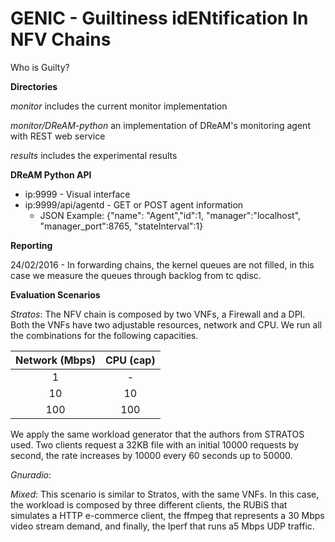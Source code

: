# GENIC - Guiltiness idENtification In NFV Chains 
Who is Guilty?

**Directories**

*monitor* includes the current monitor implementation 

*monitor/DReAM-python* an implementation of DReAM's monitoring agent with REST web service

*results* includes the experimental results

**DReAM Python API**

* ip:9999 - Visual interface
* ip:9999/api/agentd - GET or POST agent information
	* JSON Example: {"name": "Agent","id":1, "manager":"localhost", "manager_port":8765, "stateInterval":1}



 

**Reporting**

24/02/2016 - In forwarding chains, the kernel queues are not filled, in this case we measure the queues through backlog from tc qdisc.

**Evaluation Scenarios**

*Stratos*: The NFV chain is composed by two VNFs, a Firewall and a DPI. Both the VNFs have two adjustable resources, network and CPU. We run all the combinations for the following capacities.

| **Network (Mbps)** | **CPU (cap)** |
| :------------: | :-------: |
| 1		 | -         |
| 10		 | 10        |
| 100		 | 100       |

We apply the same workload generator that the authors from STRATOS used. Two clients request a 32KB file with an initial 10000 requests by second, the rate increases by 10000 every 60 seconds up to 50000. 

*Gnuradio*: 


*Mixed*: This scenario is similar to Stratos, with the same VNFs. In this case, the workload is composed by three different clients, the RUBiS that simulates a HTTP e-commerce client, the ffmpeg that represents a 30 Mbps video stream demand, and finally, the Iperf that runs a5 Mbps UDP traffic.  


